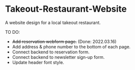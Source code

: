 # Takeout-Restaurant-Website
A website design for a local takeout restaurant.

TO DO:
- ~~Add reservation webform page.~~ (Done: 2022.03.16)
- Add address & phone number to the bottom of each page.
- Connect backend to reservation form.
- Connect backend to newsletter sign-up form.
- Update header font style.


